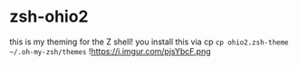 # zsh-ohio2
this is my theming for the Z shell!
you install this via cp
`cp ohio2.zsh-theme ~/.oh-my-zsh/themes`
!https://i.imgur.com/pjsYbcF.png
